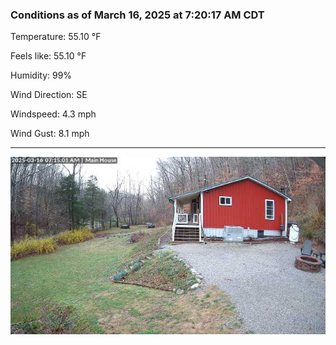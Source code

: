 ### Conditions as of March 16, 2025 at 7:20:17 AM CDT 

Temperature: 55.10 &deg;F

Feels like: 55.10 &deg;F

Humidity: 99%

Wind Direction: SE

Windspeed: 4.3 mph

Wind Gust: 8.1 mph

---

<img src="./images/latest.jpeg"/>

